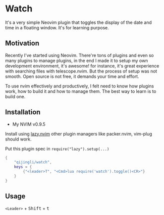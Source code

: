 # Watch

It's a very simple Neovim plugin that toggles the display of the date and time
in a floating window. It's for learning purpose.

## Motivation

Recently I've started using Neovim. There're tons of plugins and even so many
plugins to manage plugins, in the end I made it to setup my own development 
environment, it's awesome! for instance, it's great experience with searching
files with telescope.nvim. But the process of setup was not smooth. 
Open source is not free, it demands your time and effort.

To use nvim effectively and productively, I felt need to know how plugins work,
how to build it and how to manage them. The best way to learn is to build one.

## Installation

*  My NVIM v0.9.5

Install using [lazy.nvim](https://github.com/folke/lazy.nvim)
other plugin managers like packer.nvim, vim-plug should work.

Put this plugin spec in `require("lazy").setup(...)`

```lua
{
    "qijingli/watch",
    keys = {
        {"<leader>T", "<Cmd>lua require('watch').toggle()<CR>"}
    }
}

```

## Usage

`<Leader>` + <kbd>Shift</kbd> + <kbd>t</kbd>
